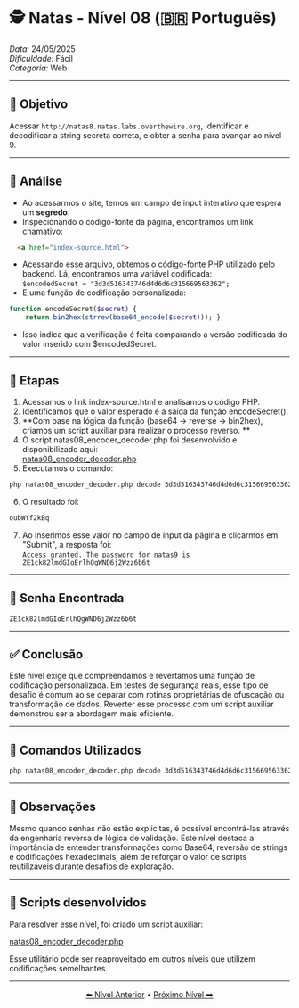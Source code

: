 # 🕵️ Natas - Nível 08 (🇧🇷 Português)  
*Data:* 24/05/2025  
*Dificuldade:* Fácil  
*Categoria:* Web

---

## 🎯 Objetivo

Acessar `http://natas8.natas.labs.overthewire.org`, identificar e decodificar a string secreta correta, e obter a senha para avançar ao nível 9.

---

## 🔎 Análise

- Ao acessarmos o site, temos um campo de input interativo que espera um **segredo**.
- Inspecionando o código-fonte da página, encontramos um link chamativo:
```html
  <a href="index-source.html">
```
- Acessando esse arquivo, obtemos o código-fonte PHP utilizado pelo backend. Lá, encontramos uma variável codificada:   
 `$encodedSecret = "3d3d516343746d4d6d6c315669563362";`
- E uma função de codificação personalizada:
```php
function encodeSecret($secret) {
    return bin2hex(strrev(base64_encode($secret))); }
```
- Isso indica que a verificação é feita comparando a versão codificada do valor inserido com $encodedSecret. 

---

## 🧱 Etapas

1. Acessamos o link index-source.html e analisamos o código PHP.   
2. Identificamos que o valor esperado é a saída da função encodeSecret().   
3. **Com base na lógica da função (base64 → reverse → bin2hex), criamos um script auxiliar para realizar o processo reverso. **
4. O script natas08_encoder_decoder.php foi desenvolvido e disponibilizado aqui:   
[natas08_encoder_decoder.php](https://github.com/ItacarambiSec/Projects/blob/main/Ctf-scripts/Overthewire_natas/natas08_encoder_decoder.md)
6. Executamos o comando:
```bash
php natas08_encoder_decoder.php decode 3d3d516343746d4d6d6c315669563362
```
6. O resultado foi:
```bash
oubWYf2kBq
```
7. Ao inserimos esse valor no campo de input da página e clicarmos em "Submit", a resposta foi:   
`Access granted. The password for natas9 is ZE1ck82lmdGIoErlhQgWND6j2Wzz6b6t`

---

## 🔑 Senha Encontrada

```
ZE1ck82lmdGIoErlhQgWND6j2Wzz6b6t
```

---

## ✅ Conclusão

Este nível exige que compreendamos e revertamos uma função de codificação personalizada.
Em testes de segurança reais, esse tipo de desafio é comum ao se deparar com rotinas proprietárias de ofuscação ou transformação de dados.
Reverter esse processo com um script auxiliar demonstrou ser a abordagem mais eficiente.

---

## 🧪 Comandos Utilizados
```bash
php natas08_encoder_decoder.php decode 3d3d516343746d4d6d6c315669563362
```
---

## 🧠 Observações

Mesmo quando senhas não estão explícitas, é possível encontrá-las através da engenharia reversa de lógica de validação.
Este nível destaca a importância de entender transformações como Base64, reversão de strings e codificações hexadecimais, além de reforçar o valor de scripts reutilizáveis durante desafios de exploração.

---


## 📎 Scripts desenvolvidos

Para resolver esse nível, foi criado um script auxiliar:

[natas08_encoder_decoder.php](https://github.com/ItacarambiSec/Projects/blob/main/Ctf-scripts/Overthewire_natas/natas08_encoder_decoder.md)

Esse utilitário pode ser reaproveitado em outros níveis que utilizem codificações semelhantes.

---

<p align="center"> <a href="../Natas07/Readme-BR.md">⬅️ Nível Anterior</a> • <a href="../Natas09/Readme-BR.md">Próximo Nível ➡️</a> </p>
